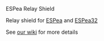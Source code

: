ESPea Relay Shield

Relay shield for [ESPea](https://blog.aprbrother.com/product/espea) and [ESPea32](https://blog.aprbrother.com/product/espea32)

See [our wiki](http://wiki.aprbrother.com/wiki/ESPea_Relay_Shield) for more details
